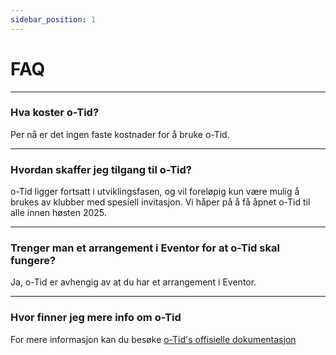 ```yaml
---
sidebar_position: 1
---
```


# FAQ 

---

### Hva koster o-Tid?
Per nå er det ingen faste kostnader for å bruke o-Tid.

---

### Hvordan skaffer jeg tilgang til o-Tid?
o-Tid ligger fortsatt i utviklingsfasen, og vil foreløpig kun være mulig å brukes av klubber med spesiell invitasjon. Vi håper på å få åpnet o-Tid til alle innen høsten 2025.

---

### Trenger man et arrangement i Eventor for at o-Tid skal fungere?
Ja, o-Tid er avhengig av at du har et arrangement i Eventor. 

---

### Hvor finner jeg mere info om o-Tid
For mere informasjon kan du besøke [o-Tid's offisielle dokumentasjon](https://doc.o-tid.com)


